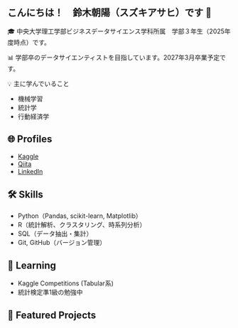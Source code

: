 ## こんにちは！　鈴木朝陽（スズキアサヒ）です 👋
🎓 中央大学理工学部ビジネスデータサイエンス学科所属　学部３年生（2025年度時点）です。

📊 学部卒のデータサイエンティストを目指しています。2027年3月卒業予定です。

💡 主に学んでいること
-	機械学習
-	統計学
-	行動経済学

## 🌐 Profiles
-	[Kaggle](https://www.kaggle.com/attsuatsu)
-	[Qiita](https://qiita.com/Attsuatsu)
-	[LinkedIn](https://www.linkedin.com/in/朝陽-鈴木-2204b6388-2204b6388)

## 🛠️ Skills
- Python（Pandas, scikit-learn, Matplotlib）
- R（統計解析、クラスタリング、時系列分析）
- SQL（データ抽出・集計）
- Git, GitHub（バージョン管理）

## 📘 Learning
- Kaggle Competitions (Tabular系)
- 統計検定準1級の勉強中

## 📂 Featured Projects
